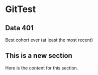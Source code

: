 # GitTest

## Data 401
Best cohort ever (at least the most recent)

## This is a new section
Here is the content for this section.